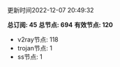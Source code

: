 更新时间2022-12-07 20:49:32

**总订阅: 45**
**总节点: 694**
**有效节点: 120**
- v2ray节点: 118
- trojan节点: 1
- ss节点: 1
